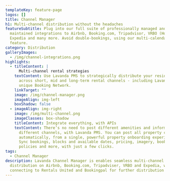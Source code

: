```yaml
---
templateKey: feature-page
logos: []
title: Channel Manager
h1: Multi-channel distribution without the headaches
featureSubtitle: Plug into our full suite of professionally managed and
  maintained integrations to Airbnb, Booking.com, Tripadvisor, VRBO (HomeAway),
  Expedia and many more. Avoid double-bookings, using our multi-calendar
  feature.
category: Distribution
galleryImages:
  - /img/channel-integrations.png
highlights:
  - titleContent: |
      Multi-channel rental strategies
    textContent: Use Lavanda PMS to strategically distribute your residential units
      across short, mid and long-term rental channels - including Lavanda’s
      unique Booking Network.
    linkTarget: ""
    image: /img/channel-manager.png
    imageAlign: img-left
    boxShadow: false
  - imageAlign: img-right
    image: /img/multi-channel.png
    imageClasses: box-shadow
    titleContent: Integrate everything, with APIs
    textContent: There’s no need to post different amenities and information across
      different channels, with Lavanda PMS. You can post all property content,
      automatically, from a single, powerful property onboarding experience.
      Sync bookings, blocks and available dates, pricing, imagery, booking
      policies and more, with just a few clicks.
tags:
  - Channel Manager
description: Lavanda Channel Manager is enables seamless multi-channel
  distribution on Airbnb, Booking.com, Tripadviser, VRBO and Expedia, while also
  connecting to Rentals United and Bookingpal for further distribution options.
---
```

